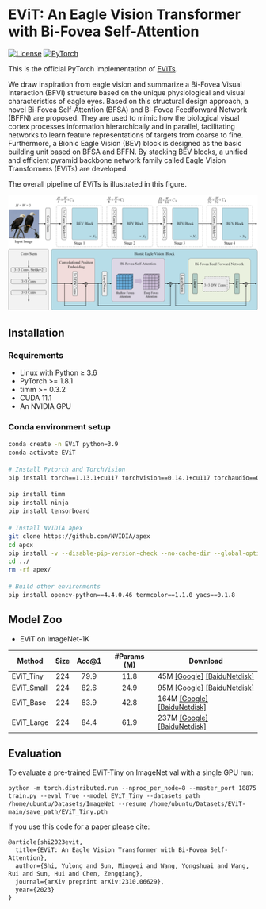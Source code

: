 # EViT: An Eagle Vision Transformer with Bi-Fovea Self-Attention

[![License](https://img.shields.io/badge/License-Apache_2.0-blue.svg)](https://opensource.org/licenses/Apache-2.0) 
<a href="https://pytorch.org/get-started/locally/"><img alt="PyTorch" src="https://img.shields.io/badge/PyTorch-ee4c2c?logo=pytorch&logoColor=white"></a>

This is the official PyTorch implementation of [EViTs](https://arxiv.org/abs/2310.06629).

We draw inspiration from eagle vision and summarize a Bi-Fovea Visual Interaction (BFVI) structure based on the unique physiological and visual characteristics of eagle eyes. Based on this structural design approach, a novel Bi-Fovea Self-Attention (BFSA) and Bi-Fovea Feedforward Network (BFFN) are proposed. They are used to mimic how the biological visual cortex processes information hierarchically and in parallel, facilitating networks to learn feature representations of targets from coarse to fine. Furthermore, a Bionic Eagle Vision (BEV) block is designed as the basic building unit based on BFSA and BFFN. By stacking BEV blocks, a unified and efficient pyramid backbone network family called Eagle Vision Transformers (EViTs) are developed.

The overall pipeline of EViTs is illustrated in this figure.

![EViT](./figs/EViT.jpg)


## Installation

### Requirements

- Linux with Python ≥ 3.6
- PyTorch >= 1.8.1
- timm >= 0.3.2
- CUDA 11.1
- An NVIDIA GPU

### Conda environment setup

```bash
conda create -n EViT python=3.9
conda activate EViT

# Install Pytorch and TorchVision
pip install torch==1.13.1+cu117 torchvision==0.14.1+cu117 torchaudio==0.13.1 --extra-index-url https://download.pytorch.org/whl/cu117

pip install timm
pip install ninja
pip install tensorboard

# Install NVIDIA apex
git clone https://github.com/NVIDIA/apex
cd apex
pip install -v --disable-pip-version-check --no-cache-dir --global-option="--cpp_ext" --global-option="--cuda_ext" ./
cd ../
rm -rf apex/

# Build other environments
pip install opencv-python==4.4.0.46 termcolor==1.1.0 yacs==0.1.8
```

## Model Zoo

- EViT on ImageNet-1K

| Method     | Size | Acc@1 | #Params (M) | Download                                                                                                                                                                           |
|------------|:----:|:-----:|:-----------:|------------------------------------------------------------------------------------------------------------------------------------------------------------------------------------|
| EViT_Tiny  |  224 | 79.9  |    11.8     | 45M [[Google]](https://drive.google.com/file/d/1u9OIQULggp_x7qeMRUt8olWVmqf5eCDe/view?usp=sharing) [[BaiduNetdisk]](https://pan.baidu.com/s/1djml8EiVZpRMdA1s5h3q4A?pwd=8brp)    |
| EViT_Small |  224 | 82.6  |    24.9     | 95M [[Google]](https://drive.google.com/file/d/1D591-JBhdn7av0PK60iqOmhMRHVKwhj5/view?usp=sharing) [[BaiduNetdisk]](https://pan.baidu.com/s/1vyNdGW5YMlP7DfHRlnqf0A?pwd=drmf)   |
| EViT_Base  |  224 | 83.9  |    42.8     | 164M [[Google]](https://drive.google.com/file/d/1IthAQvhBgXVMNWZ8nwV5yRNyKnCpwXQ1/view?usp=sharing) [[BaiduNetdisk]](https://pan.baidu.com/s/1bA1kSGX5-rFJdPj309lwlg?pwd=njc2) |
| EViT_Large |  224 | 84.4  |    61.9     | 237M [[Google]](https://drive.google.com/file/d/183JMYDLCe9YNNEpOUnjGhjMzz4R90bT-/view?usp=sharing) [[BaiduNetdisk]](https://pan.baidu.com/s/1lNJAGeAxqOhVueVR71cv4Q?pwd=dth2)  |

## Evaluation
To evaluate a pre-trained EViT-Tiny on ImageNet val with a single GPU run:
```
python -m torch.distributed.run --nproc_per_node=8 --master_port 18875 train.py --eval True --model EViT_Tiny --datasets_path /home/ubuntu/Datasets/ImageNet --resume /home/ubuntu/Datasets/EViT-main/save_path/EViT_Tiny.pth
```

If you use this code for a paper please cite:

```
@article{shi2023evit,
  title={EViT: An Eagle Vision Transformer with Bi-Fovea Self-Attention},
  author={Shi, Yulong and Sun, Mingwei and Wang, Yongshuai and Wang, Rui and Sun, Hui and Chen, Zengqiang},
  journal={arXiv preprint arXiv:2310.06629},
  year={2023}
}
```
